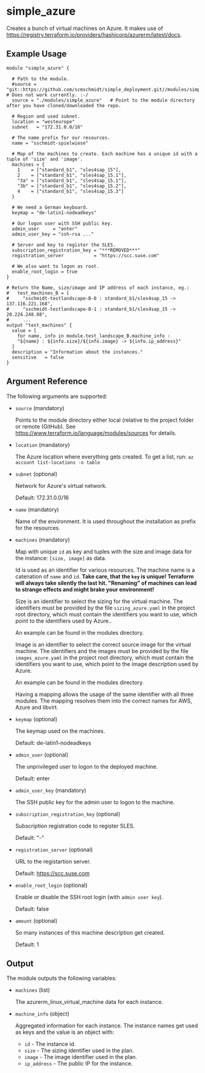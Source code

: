 # simple_azure

Creates a bunch of virtual machines on Azure.
It makes use of https://registry.terraform.io/providers/hashicorp/azurerm/latest/docs.


## Example Usage

```
module "simple_azure" {

  # Path to the module.
  #source = "git::https://github.com/scmschmidt/simple_deployment.git//modules/simple_azure" # Does not work currently. :-/
  source = "./modules/simple_azure"   # Point to the module directory after you have cloned/downloaded the repo.
  
  # Region and used subnet.
  location = "westeurope"
  subnet   = "172.31.0.0/16"
  
  # The name prefix for our resources.
  name = "sschmidt-spielwiese"

  # Map of the machines to create. Each machine has a unique id with a tuple of 'size' and 'image'.
  machines = {
    1    = ["standard_b1", "sles4sap_15"],
    2    = ["standard_b1", "sles4sap_15.1"],
    "3a" = ["standard_b1", "sles4sap_15.1"],
    "3b" = ["standard_b1", "sles4sap_15.2"],
    4    = ["standard_b1", "sles4sap_15.3"]
  }

  # We need a German keyboard.
  keymap = "de-latin1-nodeadkeys"

  # Our logon user with SSH public key.
  admin_user     = "enter"
  admin_user_key = "ssh-rsa ..." 

  # Server and key to register the SLES.
  subscription_registration_key = "***REMOVED***"
  registration_server           = "https://scc.suse.com"

  # We also want to logon as root.
  enable_root_login = true
}

# Return the Name, size/image and IP address of each instance, eg.:
#   test_machines_B = [
#     "sschmidt-testlandscape-B-0 : standard_b1/sles4sap_15 -> 137.116.221.168",
#     "sschmidt-testlandscape-B-1 : standard_b1/sles4sap_15 -> 20.224.248.88",
#     ...
output "test_machines" {
  value = [
    for name, info in module.test_landscape_B.machine_info :
    "${name} : ${info.size}/${info.image} -> ${info.ip_address}"
  ]
  description = "Information about the instances."
  sensitive   = false
}
```

## Argument Reference

The following arguments are supported:

* `source` (mandatory) 

   Points to the module directory either local (relative to the project folder or remote (GitHub).
   See https://www.terraform.io/language/modules/sources for details.

* `location`  (mandatory)
  
   The Azure location where everything gets created. To get a list, run: `az account list-locations -o table`
  
* `subnet`  (optional)

  Network for Azure's virtual network.

  Default: 172.31.0.0/16

* `name` (mandatory)  

  Name of the environment. It is used throughout the installation as prefix for the resources.

* `machines` (mandatory)

  Map with unique `id` as key and tuples with the size and image data for the instance: `[size, image]` as data.

  Id is used as an identifier for various resources. The machine name is a catenation of `name` and `id`.
  **Take care, that the `key` is unique! Terraform will always take silently the last hit. "Renaming" of machines can lead to strange effects and might brake your environment!**

  Size is an identifier to select the sizing for the virtual machine. 
  The identifiers must be provided by the file `sizing_azure.yaml` in the project root directory, which 
  must contain the identifiers you want to use, which point to the identifiers used by Azure.. 
  
  An example can be found in the modules directory.
  
  Image is an identifier to select the correct source image for the virtual machine.
  The identifiers and the images must be provided by the file `images_azure.yaml` in the project root directory, which
  must contain the identifiers you want to use, which point to the image description used by Azure.

  An example can be found in the modules directory.

  Having a mapping allows the usage of the same identifier with all three modules. The mapping resolves them into the correct names for AWS, Azure and libvirt.    

* `keymap` (optional)

  The keymap used on the machines.

  Default: de-latin1-nodeadkeys

* `admin_user` (optional)

  The unprivileged user to logon to the deployed machine.
   
  Default: enter 

* `admin_user_key` (mandatory)
   
  The SSH public key for the admin user to logon to the machine.

* `subscription_registration_key` (optional)
   
  Subscription registration code to register SLES.
  
  Default: "-"
  
* `registration_server` (optional)

  URL to the registartion server.
   
  Default:      https://scc.suse.com
   
* `enable_root_login` (optional)

  Enable or disable the SSH root login (with `admin user key`).
  
  Default:      false 
  
* `amount` (optional)

  So many instances of this machine description get created.
   
  Default:      1 


## Output

The module outputs the following variables:

* `machines` (list)

  The azurerm_linux_virtual_machine data for each instance.

* `machine_info` (object)

  Aggregated information for each instance.
  The instance names get used as keys and the value is an object with:
   
  * `id` - The instance id.
  * `size` - The sizing identifier used in the plan.
  * `image` - The image identifier used in the plan.
  * `ip_address` - The public IP for the instance.
